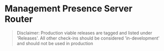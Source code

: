 # Management Presence Server Router


> Disclaimer: Production viable releases are tagged and listed under 'Releases'.  All other check-ins should be considered 'in-development' and should not be used in production

